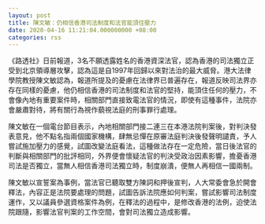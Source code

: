 ```yaml
---
layout: post
title: 陳文敏：仍相信香港司法制度和法官能頂住壓力
date: 2020-04-16 11:21:04.000000000 +08:00
categories: rss
---
```


《路透社》日前報道，3名不願透露姓名的香港資深法官，認為香港的司法獨立正受到北京領導層攻擊，認為這是自1997年回歸以來對法治的最大威脅。港大法律學院教授陳文敏認為，報道所提及的憂慮在法律界已普遍存在，報道反映司法界亦存在同樣的憂慮，他仍相信香港的司法制度和法官的堅持，能頂住任何的壓力，不會像內地有重要案件時，相關部門直接致電法官的情況，即使有這種事件，法院亦會嚴肅對待，將有關行為視作藐視法庭的刑事罪行處理。

陳文敏在一個電台節目表示，內地相關部門接二連三在本港法院判案後，對判決發表意見，他不點名指兩個國家機構，肆無忌憚在原審法庭判決後發聲明譴責，予人嘗試施加壓力的感覺，試圖改變法庭看法，這種做法存在一定危險，當日後法官的判斷與相關部門的批評相同，外界便會懷疑法官的判決受政治因素影響，擔憂香港司法是否獨立，當無人相信香港司法獨立時，制度崩潰，便無人再相信一國兩制。

陳文敏以宣誓案為事例，當法官已聽取雙方陳詞和押後宣判，人大常委會急於開會釋法，內容正是法院要處理的問題，試圖告訴法院應如何判案，嘗試影響司法制度運作，又以議員參選資格案件為例，在釋法的過程中，是修改香港的法例，迫使法院跟隨，影響法官判案的工作空間，會對司法獨立造成影響。
